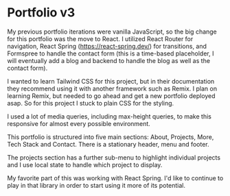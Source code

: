 # Portfolio v3

My previous portfolio iterations were vanilla JavaScript, so the big change for this portfolio was the move to React. I utilized React Router for navigation, React Spring (https://react-spring.dev/) for transitions, and Formspree to handle the contact form (this is a time-based placeholder, I will eventually add a blog and backend to handle the blog as well as the contact form). 

I wanted to learn Tailwind CSS for this project, but in their documentation they recommend using it with another framework such as Remix. I plan on learning Remix, but needed to go ahead and get a new portfolio deployed asap. So for this project I stuck to plain CSS for the styling. 

I used a lot of media queries, including max-height queries, to make this responsive for almost every possible environment. 

This portfolio is structured into five main sections: About, Projects, More, Tech Stack and Contact. There is a stationary header, menu and footer. 

The projects section has a further sub-menu to highlight individual projects and I use local state to handle which project to display. 

My favorite part of this was working with React Spring. I'd like to continue to play in that library in order to start using it more of its potential.  
